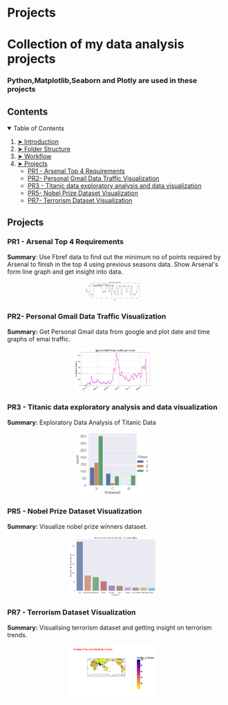 # Projects
# Collection of my data analysis projects
### Python,Matplotlib,Seaborn and Plotly are used in these projects

## Contents

<details open="open">
  <summary>Table of Contents</summary>
  <ol>
    <li><a href="#introduction"> ➤ Introduction</a></li>
    <li><a href="#folder-structure"> ➤ Folder Structure</a></li>
    <li><a href="#workflow"> ➤ Workflow</a></li>
    <li>
      <a href="#projects"> ➤ Projects</a>
      <ul>
        <li><a href="#pR1---arsenal-top-4-requirements">PR1 - Arsenal Top 4 Requirements</a></li>
        <li><a href="#pR2---personal-gmail-data-traffic-visualization">PR2- Personal Gmail Data Traffic Visualization</a></li>
        <li><a href="#pR3---titanic-data-exploratory-analysis-and-data-visualization">PR3 - Titanic data exploratory analysis and data visualization</a></li>
        <li><a href="#pR5---nobel-prize-dataset-visualization">PR5- Nobel Prize Dataset Visualization</a></li>
        <li><a href="#pR7---terrorism-dataset-visualization">PR7- Terrorism Dataset Visualization</a></li>
      </ul>
    </li>
  </ol>
</details>

## Projects

### PR1 - Arsenal Top 4 Requirements


**Summary**: Use Fbref data to find out the minimum no of points required by Arsenal to finish in the top 4 using previous seasons data. Show Arsenal's form line graph and get insight into data.


<p align="center">
  <img width="25%" src="./images/PR1.png"> &nbsp &nbsp
</p>

### PR2- Personal Gmail Data Traffic Visualization
**Summary:** Get Personal Gmail data from google and plot date and time graphs of emai traffic.

<p align="center">
  <img width="35%" src="./images/PR2.png"> &nbsp &nbsp
</p>


### PR3 - Titanic data exploratory analysis and data visualization

**Summary:** Exploratory Data Analysis of Titanic Data


<p align="center">
  <img width="35%" src="./images/PR3.png"> &nbsp &nbsp
</p>

### PR5 - Nobel Prize Dataset Visualization

**Summary:** Visualize nobel prize winners dataset.

<p align="center">
  <img width="40%" src="./images/PR5.png"> &nbsp &nbsp 
</p>


### PR7 - Terrorism Dataset Visualization

**Summary:** Visualising terrorism dataset and getting insight on terrorism trends.

<p align="center">
  <img width="40%" src="./images/PR7.png"> &nbsp &nbsp 
</p>

